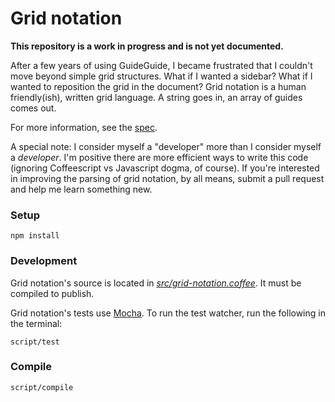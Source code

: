 # Grid notation

**This repository is a work in progress and is not yet documented.**

After a few years of using GuideGuide, I became frustrated that I couldn't move beyond simple grid structures. What if I wanted a sidebar? What if I wanted to reposition the grid in the document? Grid notation is a human friendly(ish), written grid language. A string goes in, an array of guides comes out.

For more information, see the [spec](SPEC.md).

A special note: I consider myself a "developer" more than I consider myself a *developer*. I'm positive there are more efficient ways to write this code (ignoring Coffeescript vs Javascript dogma, of course). If you're interested in improving the parsing of grid notation, by all means, submit a pull request and help me learn something new.

### Setup

```
npm install
```

### Development

Grid notation's source is located in *[src/grid-notation.coffee](src/grid-notation.coffee)*. It must be compiled to publish.

Grid notation's tests use [Mocha](http://mochajs.org/). To run the test watcher, run the following in the terminal:

```
script/test
```

### Compile

```
script/compile
```
